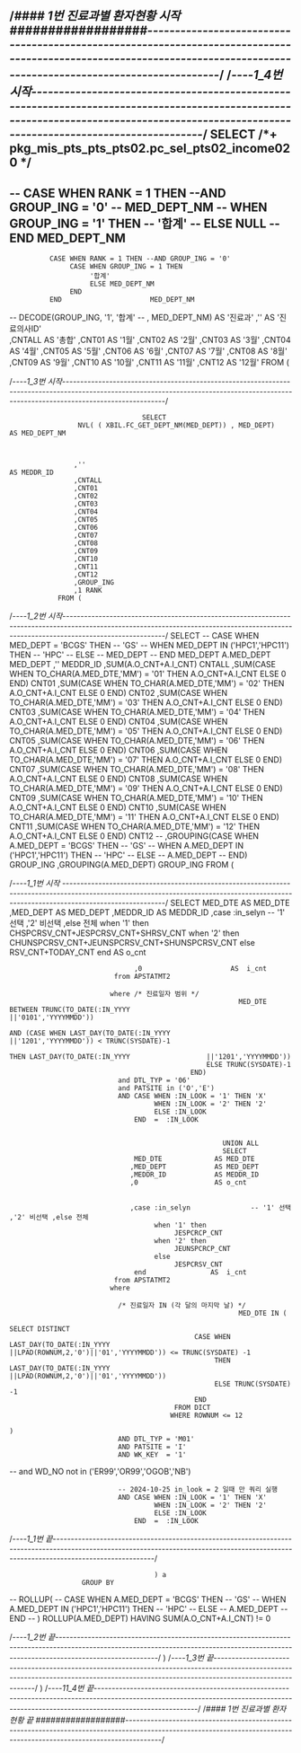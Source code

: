 /*#### 1번 진료과별 환자현황 시작 ##################----------------------------------------------------------------------------------------------------------------------------------------------------------------------*/
/*----1_4번 시작----------------------------------------------------------------------------------------------------------------------------------------------------------------------------------------*/
SELECT /*+ pkg_mis_pts_pts_pts02.pc_sel_pts02_income020 */
  -------------------------------------------------------------------
--              CASE WHEN RANK = 1 THEN --AND GROUP_ING = '0'
--                        MED_DEPT_NM
--                   WHEN GROUP_ING = '1' THEN
--                        '합계'
--                   ELSE  NULL
--              END        MED_DEPT_NM
-------------------------------------------------------------------
              CASE WHEN RANK = 1 THEN --AND GROUP_ING = '0'
                   CASE WHEN GROUP_ING = 1 THEN
                        '합계'
                        ELSE MED_DEPT_NM
                   END
              END                      MED_DEPT_NM

--             DECODE(GROUP_ING, '1', '합계'
--                             , MED_DEPT_NM) AS '진료과' 
             ,''                   AS  '진료의사ID'        
             ,CNTALL   AS '총합'
             ,CNT01    AS '1월' 
             ,CNT02    AS '2월' 
             ,CNT03    AS '3월' 
             ,CNT04    AS '4월' 
             ,CNT05    AS '5월' 
             ,CNT06    AS '6월' 
             ,CNT07    AS '7월' 
             ,CNT08    AS '8월' 
             ,CNT09    AS '9월' 
             ,CNT10    AS '10월' 
             ,CNT11    AS '11월' 
             ,CNT12    AS '12월' 
         FROM   (

/*----1_3번 시작----------------------------------------------------------------------------------------------------------------------------------------------------------------------------------------*/


								     SELECT
                     NVL( ( XBIL.FC_GET_DEPT_NM(MED_DEPT)) , MED_DEPT)                       AS MED_DEPT_NM



                    ,''                                                                 AS MEDDR_ID
                    ,CNTALL
                    ,CNT01
                    ,CNT02
                    ,CNT03
                    ,CNT04
                    ,CNT05
                    ,CNT06
                    ,CNT07
                    ,CNT08
                    ,CNT09
                    ,CNT10
                    ,CNT11
                    ,CNT12
                    ,GROUP_ING
                    ,1 RANK
                FROM (



/*----1_2번 시작----------------------------------------------------------------------------------------------------------------------------------------------------------------------------------------*/
													SELECT
--                            CASE WHEN MED_DEPT = 'BCGS' THEN
--                                      'GS'
--                                 WHEN MED_DEPT IN ('HPC1','HPC11') THEN
--                                      'HPC'
--                                 ELSE
--                                      MED_DEPT
--                            END                                                          MED_DEPT
                            A.MED_DEPT                                                   MED_DEPT
                           ,''                                                           MEDDR_ID
                           ,SUM(A.O_CNT+A.I_CNT)                                         CNTALL
                           ,SUM(CASE WHEN TO_CHAR(A.MED_DTE,'MM') = '01'  THEN
                                          A.O_CNT+A.I_CNT
                                     ELSE  0 END)                                        CNT01
                           ,SUM(CASE WHEN TO_CHAR(A.MED_DTE,'MM') = '02'  THEN
                                          A.O_CNT+A.I_CNT
                                     ELSE  0 END)                                        CNT02
                           ,SUM(CASE WHEN TO_CHAR(A.MED_DTE,'MM') = '03'  THEN
                                          A.O_CNT+A.I_CNT
                                     ELSE  0 END)                                        CNT03
                           ,SUM(CASE WHEN TO_CHAR(A.MED_DTE,'MM') = '04'  THEN
                                          A.O_CNT+A.I_CNT
                                     ELSE  0 END)                                        CNT04
                           ,SUM(CASE WHEN TO_CHAR(A.MED_DTE,'MM') = '05'  THEN
                                          A.O_CNT+A.I_CNT
                                     ELSE  0 END)                                        CNT05
                           ,SUM(CASE WHEN TO_CHAR(A.MED_DTE,'MM') = '06'  THEN
                                          A.O_CNT+A.I_CNT
                                     ELSE  0 END)                                        CNT06
                           ,SUM(CASE WHEN TO_CHAR(A.MED_DTE,'MM') = '07'  THEN
                                          A.O_CNT+A.I_CNT
                                     ELSE  0 END)                                        CNT07
                           ,SUM(CASE WHEN TO_CHAR(A.MED_DTE,'MM') = '08'  THEN
                                          A.O_CNT+A.I_CNT
                                     ELSE  0 END)                                        CNT08
                           ,SUM(CASE WHEN TO_CHAR(A.MED_DTE,'MM') = '09'  THEN
                                          A.O_CNT+A.I_CNT
                                     ELSE  0 END)                                        CNT09
                           ,SUM(CASE WHEN TO_CHAR(A.MED_DTE,'MM') = '10'  THEN
                                          A.O_CNT+A.I_CNT
                                     ELSE  0 END)                                        CNT10
                           ,SUM(CASE WHEN TO_CHAR(A.MED_DTE,'MM') = '11'  THEN
                                          A.O_CNT+A.I_CNT
                                     ELSE  0 END)                                        CNT11
                           ,SUM(CASE WHEN TO_CHAR(A.MED_DTE,'MM') = '12'  THEN
                                          A.O_CNT+A.I_CNT
                                     ELSE  0 END)                                        CNT12
--                           ,GROUPING(CASE WHEN A.MED_DEPT = 'BCGS' THEN
--                                               'GS'
--                                          WHEN A.MED_DEPT IN ('HPC1','HPC11') THEN
--                                               'HPC'
--                                          ELSE
--                                               A.MED_DEPT
--                                     END)    GROUP_ING
                           ,GROUPING(A.MED_DEPT)    GROUP_ING
                       FROM (



/*----1_1번 시작 ----------------------------------------------------------------------------------------------------------------------------------------------------------------------------------------*/
   													 SELECT
                                    MED_DTE              AS MED_DTE
                                   ,MED_DEPT             AS MED_DEPT
                                   ,MEDDR_ID             AS MEDDR_ID
                                   ,case :in_selyn            -- '1' 선택 ,'2' 비선택 ,else 전체
                                         when '1' then
                                              CHSPCRSV_CNT+JESPCRSV_CNT+SHRSV_CNT
                                         when '2' then
                                              CHUNSPCRSV_CNT+JEUNSPCRSV_CNT+SHUNSPCRSV_CNT
                                         else
                                              RSV_CNT+TODAY_CNT
                                    end                    AS  o_cnt


                                   ,0                      AS  i_cnt
                              from APSTATMT2

                             where /* 진료일자 범위 */
															 MED_DTE BETWEEN TRUNC(TO_DATE(:IN_YYYY                    ||'0101','YYYYMMDD'))
															             AND (CASE WHEN LAST_DAY(TO_DATE(:IN_YYYY                   ||'1201','YYYYMMDD')) < TRUNC(SYSDATE)-1
															                       THEN LAST_DAY(TO_DATE(:IN_YYYY                   ||'1201','YYYYMMDD'))
                                                     ELSE TRUNC(SYSDATE)-1
                                                 END)
                               and DTL_TYP = '06'
                               and PATSITE in ('O','E')
                               AND CASE WHEN :IN_LOOK = '1' THEN 'X'
                                        WHEN :IN_LOOK = '2' THEN '2'
                                        ELSE :IN_LOOK
                                   END  =  :IN_LOOK


														 UNION ALL
														 SELECT
                                   MED_DTE             AS MED_DTE
                                  ,MED_DEPT            AS MED_DEPT
                                  ,MEDDR_ID            AS MEDDR_ID
                                  ,0                   AS o_cnt


                                  ,case :in_selyn               -- '1' 선택 ,'2' 비선택 ,else 전체
                                        when '1' then
                                             JESPCRCP_CNT
                                        when '2' then
                                             JEUNSPCRCP_CNT
                                        else
                                             JESPCRSV_CNT
                                   end                AS  i_cnt
                              from APSTATMT2
                             where

                               /* 진료일자 IN (각 달의 마지막 날) */
															 MED_DTE IN (
															             SELECT DISTINCT
                                                  CASE WHEN LAST_DAY(TO_DATE(:IN_YYYY                   ||LPAD(ROWNUM,2,'0')||'01','YYYYMMDD')) <= TRUNC(SYSDATE) -1
                                                       THEN LAST_DAY(TO_DATE(:IN_YYYY                   ||LPAD(ROWNUM,2,'0')||'01','YYYYMMDD'))
                                                       ELSE TRUNC(SYSDATE) -1
                                                  END
                                             FROM DICT
                                            WHERE ROWNUM <= 12
															 						)
                               AND DTL_TYP = 'M01'
                               AND PATSITE = 'I'
                               AND WK_KEY  = '1'
--                               and WD_NO not in ('ER99','OR99','OGOB','NB')


                               -- 2024-10-25 in_look = 2 일때 만 쿼리 실행
                               AND CASE WHEN :IN_LOOK = '1' THEN 'X'
                                        WHEN :IN_LOOK = '2' THEN '2'
                                        ELSE :IN_LOOK
                                   END  =  :IN_LOOK

/*----1_1번 끝----------------------------------------------------------------------------------------------------------------------------------------------------------------------------------------*/


										) a
                      GROUP BY
--                               ROLLUP(
--                                       CASE WHEN A.MED_DEPT = 'BCGS' THEN
--                                                 'GS'
--                                            WHEN A.MED_DEPT IN ('HPC1','HPC11') THEN
--                                                 'HPC'
--                                            ELSE
--                                                 A.MED_DEPT
--                                       END
--                                     )
                               ROLLUP(A.MED_DEPT)
                      HAVING  SUM(A.O_CNT+A.I_CNT) != 0

/*----1_2번 끝----------------------------------------------------------------------------------------------------------------------------------------------------------------------------------------*/
                     )
/*----1_3번 끝----------------------------------------------------------------------------------------------------------------------------------------------------------------------------------------*/
               )
/*----11_4번 끝----------------------------------------------------------------------------------------------------------------------------------------------------------------------------------------*/
/*#### 1번 진료과별 환자현황 끝 ##################----------------------------------------------------------------------------------------------------------------------------------------------------------------------*/